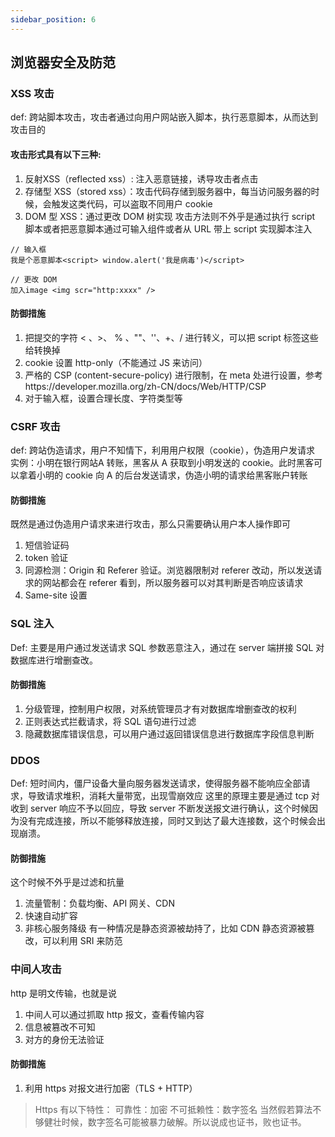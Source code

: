 ```yaml
---
sidebar_position: 6
---
```

## 浏览器安全及防范
### XSS 攻击
def: 跨站脚本攻击，攻击者通过向用户网站嵌入脚本，执行恶意脚本，从而达到攻击目的
#### 攻击形式具有以下三种:
1. 反射XSS（reflected xss）: 注入恶意链接，诱导攻击者点击
2. 存储型 XSS（stored xss）：攻击代码存储到服务器中，每当访问服务器的时候，会触发这类代码，可以盗取不同用户 cookie
3. DOM 型 XSS：通过更改 DOM 树实现
攻击方法则不外乎是通过执行 script 脚本或者把恶意脚本通过可输入组件或者从 URL 带上 script 实现脚本注入
```
// 输入框
我是个恶意脚本<script> window.alert('我是病毒')</script>

// 更改 DOM
加入image <img scr="http:xxxx" />
```
#### 防御措施
1. 把提交的字符 < 、>、 % 、""、''、+、/ 进行转义，可以把 script 标签这些给转换掉
2. cookie 设置 http-only（不能通过 JS 来访问）
3. 严格的 CSP (content-secure-policy) 进行限制，在 meta 处进行设置，参考https://developer.mozilla.org/zh-CN/docs/Web/HTTP/CSP
4. 对于输入框，设置合理长度、字符类型等
### CSRF 攻击
def: 跨站伪造请求，用户不知情下，利用用户权限（cookie），伪造用户发请求
实例：小明在银行网站A 转账，黑客从 A 获取到小明发送的 cookie。此时黑客可以拿着小明的 cookie 向 A 的后台发送请求，伪造小明的请求给黑客账户转账
#### 防御措施
既然是通过伪造用户请求来进行攻击，那么只需要确认用户本人操作即可
1. 短信验证码
2. token 验证 
3. 同源检测：Origin 和 Referer 验证。浏览器限制对 referer 改动，所以发送请求的网站都会在 referer 看到，所以服务器可以对其判断是否响应该请求
4. Same-site 设置
### SQL 注入
Def: 主要是用户通过发送请求 SQL 参数恶意注入，通过在 server 端拼接 SQL 对数据库进行增删查改。
#### 防御措施
1. 分级管理，控制用户权限，对系统管理员才有对数据库增删查改的权利
2. 正则表达式拦截请求，将 SQL 语句进行过滤
3. 隐藏数据库错误信息，可以用户通过返回错误信息进行数据库字段信息判断
### DDOS
Def: 短时间内，僵尸设备大量向服务器发送请求，使得服务器不能响应全部请求，导致请求堆积，消耗大量带宽，出现雪崩效应
这里的原理主要是通过 tcp 对收到 server 响应不予以回应，导致 server 不断发送报文进行确认，这个时候因为没有完成连接，所以不能够释放连接，同时又到达了最大连接数，这个时候会出现崩溃。
#### 防御措施
这个时候不外乎是过滤和抗量
1. 流量管制：负载均衡、API 网关、CDN
2. 快速自动扩容
3. 非核心服务降级
有一种情况是静态资源被劫持了，比如 CDN 静态资源被篡改，可以利用 SRI 来防范
### 中间人攻击
http 是明文传输，也就是说
1. 中间人可以通过抓取 http 报文，查看传输内容
2. 信息被篡改不可知
3. 对方的身份无法验证
#### 防御措施
1. 利用 https 对报文进行加密（TLS + HTTP）
> Https 有以下特性：
> 可靠性：加密
> 不可抵赖性：数字签名
当然假若算法不够健壮时候，数字签名可能被暴力破解。所以说成也证书，败也证书。
